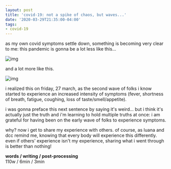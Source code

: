 ```yaml
---
layout: post
title: 'covid-19: not a spike of chaos, but waves...'
date: '2020-03-29T21:35:00-04:00'
tags:
- covid-19
--- 
```


as my own covid symptoms settle down, something is becoming very clear to me: this pandemic is gonna be a lot less like this...

![img](https://i.imgur.com/351Ikkt.png)

and a lot more like this. 

![img](https://i.imgur.com/fTDFTqd.png)

i realized this on friday, 27 march, as the second wave of folks i know started to experience an increased intensity of symptoms (fever, shortness of breath, fatigue, coughing, loss of taste/smell/appetite). 

i was gonna preface this next sentence by saying it's weird... but i think it's actually just the truth and i'm learning to hold multiple truths at once: i am grateful for having been on the early wave of folks to experience symptoms. 

why? now i get to share my experience with others. of course, as luana and dcc remind me, knowing that every body will experience this differently. even if others' experience isn't my experience, sharing what i went through is better than nothing! 

<!-- hyperlink bank -->


<!-- &#042; = asterisk -->
<!-- &#039; = single quote '-->

**words / writing / post-processing**  
110w / 6min / 3min
